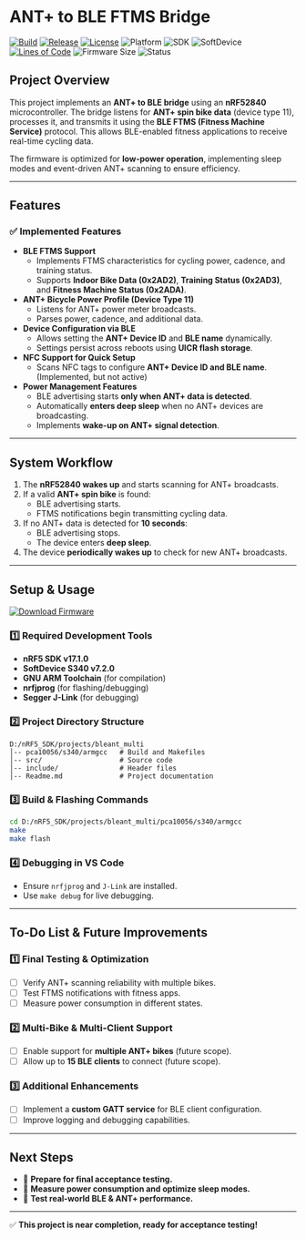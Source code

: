 # ANT+ to BLE FTMS Bridge
[![Build](https://github.com/magpern/Bike2FTMS/actions/workflows/build.yml/badge.svg)](https://github.com/magpern/Bike2FTMS/actions/workflows/build.yml)
[![Release](https://img.shields.io/github/v/release/magpern/Bike2FTMS?label=Release)](https://github.com/magpern/Bike2FTMS/releases)
[![License](https://img.shields.io/badge/license-MIT--NC-blue)](LICENSE)
![Platform](https://img.shields.io/badge/platform-nRF52840-blue)
![SDK](https://img.shields.io/badge/SDK-nRF5%20SDK%2017.1.0-blue)
![SoftDevice](https://img.shields.io/badge/SoftDevice-S340%20v7.0.1-orange)
[![Lines of Code](https://tokei.rs/b1/github/magpern/Bike2FTMS?category=code)](https://github.com/magpern/Bike2FTMS)
![Firmware Size](https://img.shields.io/badge/firmware-compiled-lightgrey)
![Status](https://img.shields.io/badge/project-🔥%20Ready%20to%20Test-success)

## **Project Overview**
This project implements an **ANT+ to BLE bridge** using an **nRF52840** microcontroller. The bridge listens for **ANT+ spin bike data** (device type 11), processes it, and transmits it using the **BLE FTMS (Fitness Machine Service)** protocol. This allows BLE-enabled fitness applications to receive real-time cycling data.

The firmware is optimized for **low-power operation**, implementing sleep modes and event-driven ANT+ scanning to ensure efficiency.

---

## **Features**
### ✅ **Implemented Features**
- **BLE FTMS Support**
  - Implements FTMS characteristics for cycling power, cadence, and training status.
  - Supports **Indoor Bike Data (0x2AD2)**, **Training Status (0x2AD3)**, and **Fitness Machine Status (0x2ADA)**.
- **ANT+ Bicycle Power Profile (Device Type 11)**
  - Listens for ANT+ power meter broadcasts.
  - Parses power, cadence, and additional data.
- **Device Configuration via BLE**
  - Allows setting the **ANT+ Device ID** and **BLE name** dynamically.
  - Settings persist across reboots using **UICR flash storage**.
- **NFC Support for Quick Setup**
  - Scans NFC tags to configure **ANT+ Device ID and BLE name**.
    (Implemented, but not active)
- **Power Management Features**
  - BLE advertising starts **only when ANT+ data is detected**.
  - Automatically **enters deep sleep** when no ANT+ devices are broadcasting.
  - Implements **wake-up on ANT+ signal detection**.

---

## **System Workflow**
1. The **nRF52840 wakes up** and starts scanning for ANT+ broadcasts.
2. If a valid **ANT+ spin bike** is found:
   - BLE advertising starts.
   - FTMS notifications begin transmitting cycling data.
3. If no ANT+ data is detected for **10 seconds**:
   - BLE advertising stops.
   - The device enters **deep sleep**.
4. The device **periodically wakes up** to check for new ANT+ broadcasts.

---

## **Setup & Usage**
[![Download Firmware](https://img.shields.io/badge/download-satsbike_dfu.zip-blue?logo=github)](https://github.com/magpern/Bike2FTMS/releases/latest/download/satsbike_dfu.zip)
### **1️⃣ Required Development Tools**
- **nRF5 SDK v17.1.0**
- **SoftDevice S340 v7.2.0**
- **GNU ARM Toolchain** (for compilation)
- **nrfjprog** (for flashing/debugging)
- **Segger J-Link** (for debugging)

### **2️⃣ Project Directory Structure**
```
D:/nRF5_SDK/projects/bleant_multi
│-- pca10056/s340/armgcc   # Build and Makefiles
│-- src/                   # Source code
│-- include/               # Header files
│-- Readme.md              # Project documentation
```

### **3️⃣ Build & Flashing Commands**
```sh
cd D:/nRF5_SDK/projects/bleant_multi/pca10056/s340/armgcc
make
make flash
```

### **4️⃣ Debugging in VS Code**
- Ensure `nrfjprog` and `J-Link` are installed.
- Use `make debug` for live debugging.

---

## **To-Do List & Future Improvements**
### **1️⃣ Final Testing & Optimization**
- [ ] Verify ANT+ scanning reliability with multiple bikes.
- [ ] Test FTMS notifications with fitness apps.
- [ ] Measure power consumption in different states.

### **2️⃣ Multi-Bike & Multi-Client Support**
- [ ] Enable support for **multiple ANT+ bikes** (future scope).
- [ ] Allow up to **15 BLE clients** to connect (future scope).

### **3️⃣ Additional Enhancements**
- [ ] Implement a **custom GATT service** for BLE client configuration.
- [ ] Improve logging and debugging capabilities.

---

## **Next Steps**
- 🚀 **Prepare for final acceptance testing.**
- 🔬 **Measure power consumption and optimize sleep modes.**
- 📡 **Test real-world BLE & ANT+ performance.**

---

✅ **This project is near completion, ready for acceptance testing!**